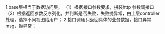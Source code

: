 1.base层相当于数据访问层，
	（1）根据接口参数要求，拼装http 参数调接口
	（2）根据返回参数反序列化，并判断是否失败，失败抛异常，由上层controller处理，选择不同视图给用户；
2.接口调用只返回具体的业务数据，接口异常msg，抛异常；
